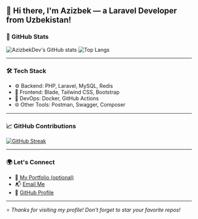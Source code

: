 ## 👋 Hi there, I'm Azizbek — a Laravel Developer from Uzbekistan!

### 🚀 GitHub Stats
![AzizbekDev's GitHub stats](https://github-readme-stats.vercel.app/api?username=AzizbekZiyodullayev2024&show_icons=true&theme=dracula&hide_border=true&bg_color=00000000)
![Top Langs](https://github-readme-stats.vercel.app/api/top-langs/?username=AzizbekZiyodullayev2024&layout=compact&theme=dracula&hide_border=true&bg_color=00000000)

---

### 🛠️ Tech Stack

- ⚙️ Backend: PHP, Laravel, MySQL, Redis
- 🎨 Frontend: Blade, Tailwind CSS, Bootstrap
- 🐳 DevOps: Docker, GitHub Actions
- 🌐 Other Tools: Postman, Swagger, Composer

---

### 📈 GitHub Contributions

[![GitHub Streak](https://streak-stats.demolab.com?user=AzizbekZiyodullayev2024&theme=dracula&hide_border=true)](https://git.io/streak-stats)

---

### 🌍 Let's Connect

- 💼 [My Portfolio (optional)](https://your-portfolio-link.com)
- 📬 [Email Me](mailto:your-email@example.com)
- 🐙 [GitHub Profile](https://github.com/AzizbekZiyodullayev2024)

---

⭐️ *Thanks for visiting my profile! Don't forget to star your favorite repos!*

